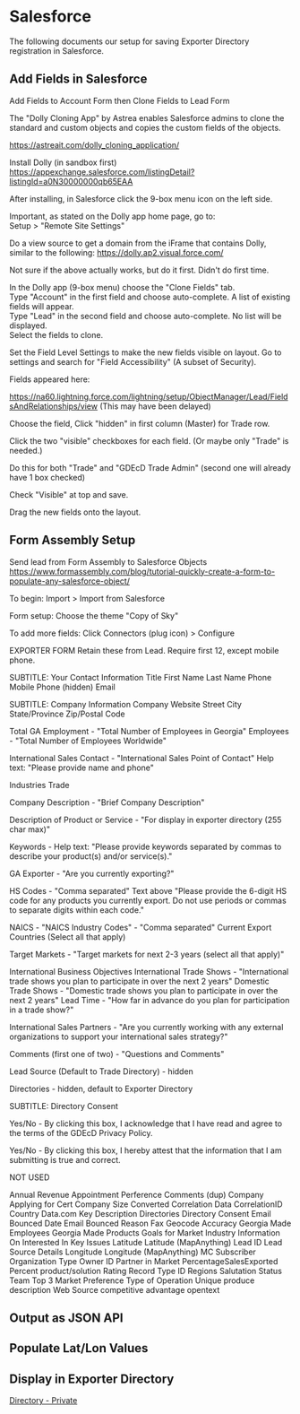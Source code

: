 # Salesforce

The following documents our setup for saving Exporter Directory registration in Salesforce.  


## Add Fields in Salesforce

Add Fields to Account Form then Clone Fields to Lead Form

The "Dolly Cloning App" by Astrea enables Salesforce admins to clone the standard and custom objects and copies the custom fields of the objects.  
<!--
List of installed packages (in the sandbox)  
https://cs65.lightning.force.com/lightning/setup/ImportedPackage/page?address=%2F0A3&0.source=aloha  

Dolly User Manual  
https://appexchange.salesforce.com/servlet/servlet.FileDownload?file=00P3A00000aoPzZUAU 
-->
https://astreait.com/dolly_cloning_application/  

Install Dolly (in sandbox first)  
https://appexchange.salesforce.com/listingDetail?listingId=a0N30000000qb65EAA  

After installing, in Salesforce click the 9-box menu icon on the left side. 

Important, as stated on the Dolly app home page, go to:  
Setup > "Remote Site Settings"

Do a view source to get a domain from the iFrame that contains Dolly, similar to the following: 
https://dolly.ap2.visual.force.com/

Not sure if the above actually works, but do it first. 
Didn't do first time.

In the Dolly app (9-box menu) choose the "Clone Fields" tab.  
Type "Account" in the first field and choose auto-complete.  A list of existing fields will appear.  
Type "Lead" in the second field and choose auto-complete.  No list will be displayed.  
Select the fields to clone.  

Set the Field Level Settings to make the new fields visible on layout. 
Go to settings and search for "Field Accessibility" (A subset of Security).

Fields appeared here:

https://na60.lightning.force.com/lightning/setup/ObjectManager/Lead/FieldsAndRelationships/view
(This may have been delayed)

Choose the field, 
Click "hidden" in first column (Master) for Trade row.

Click the two "visible" checkboxes for each field. (Or maybe only "Trade" is needed.)

Do this for both "Trade" and "GDEcD Trade Admin" (second one will already have 1 box checked)

Check "Visible" at top and save.

Drag the new fields onto the layout.  


## Form Assembly Setup

Send lead from Form Assembly to Salesforce Objects
https://www.formassembly.com/blog/tutorial-quickly-create-a-form-to-populate-any-salesforce-object/

To begin:
	Import > Import from Salesforce

Form setup:
    Choose the theme "Copy of Sky"

To add more fields:
    Click Connectors (plug icon) > Configure
    

EXPORTER FORM
Retain these from Lead. Require first 12, except mobile phone.

SUBTITLE: Your Contact Information
Title
First Name
Last Name
Phone
Mobile Phone (hidden)
Email

SUBTITLE: Company Information
Company
Website
Street
City
State/Province
Zip/Postal Code

Total GA Employment - "Total Number of Employees in Georgia"
Employees - "Total Number of Employees Worldwide"

International Sales Contact - "International Sales Point of Contact" Help text: "Please provide name and phone"

Industries Trade

Company Description - "Brief Company Description"

Description of Product or Service - "For display in exporter directory (255 char max)"

Keywords - Help text: "Please provide keywords separated by commas to describe your product(s) and/or service(s)."

GA Exporter - "Are you currently exporting?"

HS Codes - "Comma separated" Text above "Please provide the 6-digit HS code for any products you currently export. Do not use periods or commas to separate digits within each code."

NAICS - "NAICS Industry Codes" - "Comma separated"
Current Export Countries (Select all that apply)

Target Markets - "Target markets for next 2-3 years (select all that apply)"

International Business Objectives
International Trade Shows - "International trade shows you plan to participate in over the next 2 years"
Domestic Trade Shows - "Domestic trade shows you plan to participate in over the next 2 years"
Lead Time - "How far in advance do you plan for participation in a trade show?"

International Sales Partners - "Are you currently working with any external organizations to support your international sales strategy?"

Comments (first one of two) - "Questions and Comments"

Lead Source (Default to Trade Directory) - hidden

Directories - hidden, default to Exporter Directory


SUBTITLE: Directory Consent

Yes/No - By clicking this box, I acknowledge that I have read and agree to the terms of the GDEcD Privacy Policy.

Yes/No - By clicking this box, I hereby attest that the information that I am submitting is true and correct.




NOT USED

Annual Revenue
Appointment Perference
Comments (dup)
Company Applying for Cert
Company Size
Converted
Correlation Data
CorrelationID
Country
Data.com Key
Description
Directories
Directory Consent
Email Bounced Date
Email Bounced Reason
Fax
Geocode Accuracy
Georgia Made Employees
Georgia Made Products
Goals for Market
Industry
Information On
Interested In
Key Issues
Latitude
Latitude (MapAnything)
Lead ID
Lead Source Details
Longitude
Longitude (MapAnything)
MC Subscriber
Organization Type
Owner ID
Partner in Market
PercentageSalesExported
Percent product/solution
Rating
Record Type ID
Regions
Salutation
Status
Team
Top 3 Market Preference
Type of Operation
Unique produce description
Web Source
competitive advantage
opentext

## Output as JSON API


## Populate Lat/Lon Values


## Display in Exporter Directory

[Directory - Private](https://georgiadata.github.io/explorer)

<!--
Addition notes reside in the private repo:  
documentation/salesforce  
-->